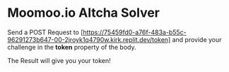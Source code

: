 
# **Moomoo.io** Altcha Solver

Send a POST Request to
[https://75459fd0-a76f-483a-b55c-96291273b647-00-2jroyk1q4790w.kirk.replit.dev/token]
and provide your challenge in
the **token** property of the body.

The Result will give you your token!
